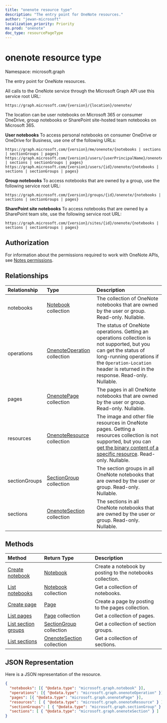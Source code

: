 ```yaml
---
title: "onenote resource type"
description: "The entry point for OneNote resources."
author: "jewan-microsoft"
localization_priority: Priority
ms.prod: "onenote"
doc_type: resourcePageType
---
```


# onenote resource type

Namespace: microsoft.graph

The entry point for OneNote resources.

All calls to the OneNote service through the Microsoft Graph API use this service root URL:

```http
https://graph.microsoft.com/{version}/{location}/onenote/ 
```

The location can be user notebooks on Microsoft 365 or consumer OneDrive, group notebooks or SharePoint site-hosted team notebooks on Microsoft 365. 

**User notebooks** To access personal notebooks on consumer OneDrive or OneDrive for Business, use one of the following URLs:

```http
https://graph.microsoft.com/{version}/me/onenote/{notebooks | sections | sectionGroups | pages} 
https://graph.microsoft.com/{version}/users/{userPrincipalName}/onenote/{notebooks | sections | sectionGroups | pages} 
https://graph.microsoft.com/{version}/users/{id}/onenote/{notebooks | sections | sectionGroups | pages} 
```

**Group notebooks** To access notebooks that are owned by a group, use the following service root URL:

```http
https://graph.microsoft.com/{version}/groups/{id}/onenote/{notebooks | sections | sectionGroups | pages} 
```
**SharePoint site notebooks** To access notebooks that are owned by a SharePoint team site, use the following service root URL:

```http
https://graph.microsoft.com/{version}/sites/{id}/onenote/{notebooks | sections | sectionGroups | pages} 
```
## Authorization

For information about the permissions required to work with OneNote APIs, see [Notes permissions](/graph/permissions-reference#notes-permissions).


## Relationships
| Relationship | Type	|Description|
|:---------------|:--------|:----------|
|notebooks|[Notebook](notebook.md) collection|The collection of OneNote notebooks that are owned by the user or group. Read-only. Nullable.|
|operations|[OnenoteOperation](onenoteoperation.md) collection |The status of OneNote operations. Getting an operations collection is not supported, but you can get the status of long-running operations if the `Operation-Location` header is returned in the response. Read-only. Nullable.|
|pages|[OnenotePage](page.md) collection|The pages in all OneNote notebooks that are owned by the user or group.  Read-only. Nullable.|
|resources|[OnenoteResource](resource.md) collection |The image and other file resources in OneNote pages. Getting a resources collection is not supported, but you can [get the binary content of a specific resource](resource.md). Read-only. Nullable.|
|sectionGroups|[SectionGroup](sectiongroup.md) collection|The section groups in all OneNote notebooks that are owned by the user or group.  Read-only. Nullable.|
|sections|[OnenoteSection](section.md) collection|The sections in all OneNote notebooks that are owned by the user or group.  Read-only. Nullable.|

## Methods

| Method		   | Return Type	|Description|
|:---------------|:--------|:----------|
|[Create notebook](../api/onenote-post-notebooks.md) |[Notebook](notebook.md)| Create a notebook by posting to the notebooks collection.|
|[List notebooks](../api/onenote-list-notebooks.md) |[Notebook](notebook.md) collection| Get a collection of notebooks.|
|[Create page](../api/onenote-post-pages.md) |[Page](page.md)| Create a page by posting to the pages collection.|
|[List pages](../api/onenote-list-pages.md) |[Page](page.md) collection| Get a collection of pages.|
|[List section groups](../api/onenote-list-sectiongroups.md) |[SectionGroup](sectiongroup.md) collection| Get a collection of section groups.|
|[List sections](../api/onenote-list-sections.md) |[OnenoteSection](section.md) collection| Get a collection of sections.|


## JSON Representation
Here is a JSON representation of the resource.
<!--{
  "blockType": "resource",
  "baseType": "microsoft.graph.entity",
  "@odata.type": "microsoft.graph.onenote"
}-->
```json
{
  "notebooks": [{ "@odata.type": "microsoft.graph.notebook" }],
  "operations": [{ "@odata.type": "microsoft.graph.onenoteOperation" }],
  "pages": [{ "@odata.type": "microsoft.graph.onenotePage" }],
  "resources": [ { "@odata.type": "microsoft.graph.onenoteResource" } ],
  "sectionGroups": [ { "@odata.type": "microsoft.graph.sectionGroup" } ],
  "sections": [ { "@odata.type": "microsoft.graph.onenoteSection" } ]
}
```

<!-- uuid: 8fcb5dbc-d5aa-4681-8e31-b001d5168d79
2015-10-25 14:57:30 UTC -->
<!-- {
  "type": "#page.annotation",
  "description": "onenote resource",
  "keywords": "",
  "section": "documentation",
  "tocPath": ""
}-->
